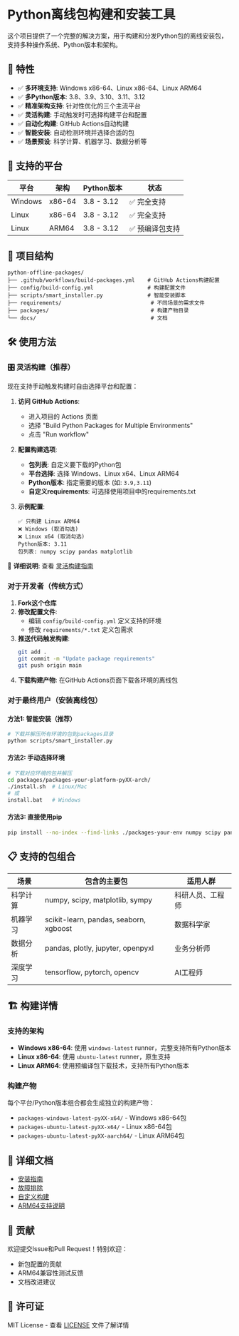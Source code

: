 # Python离线包构建和安装工具

这个项目提供了一个完整的解决方案，用于构建和分发Python包的离线安装包，支持多种操作系统、Python版本和架构。

## 🚀 特性

- ✅ **多环境支持**: Windows x86-64、Linux x86-64、Linux ARM64
- ✅ **多Python版本**: 3.8、3.9、3.10、3.11、3.12
- ✅ **精准架构支持**: 针对性优化的三个主流平台
- ✅ **灵活构建**: 手动触发时可选择构建平台和配置
- ✅ **自动化构建**: GitHub Actions自动构建
- ✅ **智能安装**: 自动检测环境并选择合适的包
- ✅ **场景预设**: 科学计算、机器学习、数据分析等

## 🎯 支持的平台

| 平台 | 架构 | Python版本 | 状态 |
|------|------|------------|------|
| Windows | x86-64 | 3.8 - 3.12 | ✅ 完全支持 |
| Linux | x86-64 | 3.8 - 3.12 | ✅ 完全支持 |
| Linux | ARM64 | 3.8 - 3.12 | ✅ 预编译包支持 |

## 📁 项目结构

```
python-offline-packages/
├── .github/workflows/build-packages.yml    # GitHub Actions构建配置
├── config/build-config.yml                 # 构建配置文件
├── scripts/smart_installer.py              # 智能安装脚本
├── requirements/                            # 不同场景的需求文件
├── packages/                                # 构建产物目录
└── docs/                                    # 文档
```

## 🛠️ 使用方法

### 🎛️ 灵活构建（推荐）

现在支持手动触发构建时自由选择平台和配置：

1. **访问 GitHub Actions**:
   - 进入项目的 Actions 页面
   - 选择 "Build Python Packages for Multiple Environments"
   - 点击 "Run workflow"

2. **配置构建选项**:
   - **包列表**: 自定义要下载的Python包
   - **平台选择**: 选择 Windows、Linux x64、Linux ARM64
   - **Python版本**: 指定需要的版本 (如: `3.9,3.11`)
   - **自定义requirements**: 可选择使用项目中的requirements.txt

3. **示例配置**:
   ```
   ✅ 只构建 Linux ARM64
   ❌ Windows (取消勾选)
   ❌ Linux x64 (取消勾选) 
   Python版本: 3.11
   包列表: numpy scipy pandas matplotlib
   ```

📖 **详细说明**: 查看 [灵活构建指南](docs/flexible-build-guide.md)

### 对于开发者（传统方式）

1. **Fork这个仓库**
2. **修改配置文件**:
   - 编辑 `config/build-config.yml` 定义支持的环境
   - 修改 `requirements/*.txt` 定义包需求
3. **推送代码触发构建**:
   ```bash
   git add .
   git commit -m "Update package requirements"
   git push origin main
   ```
4. **下载构建产物**: 在GitHub Actions页面下载各环境的离线包

### 对于最终用户（安装离线包）

#### 方法1: 智能安装（推荐）
```bash
# 下载并解压所有环境的包到packages目录
python scripts/smart_installer.py
```

#### 方法2: 手动选择环境
```bash
# 下载对应环境的包并解压
cd packages/packages-your-platform-pyXX-arch/
./install.sh  # Linux/Mac
# 或
install.bat   # Windows
```

#### 方法3: 直接使用pip
```bash
pip install --no-index --find-links ./packages-your-env numpy scipy pandas
```

## 📋 支持的包组合

| 场景 | 包含的主要包 | 适用人群 |
|------|-------------|----------|
| 科学计算 | numpy, scipy, matplotlib, sympy | 科研人员、工程师 |
| 机器学习 | scikit-learn, pandas, seaborn, xgboost | 数据科学家 |
| 数据分析 | pandas, plotly, jupyter, openpyxl | 业务分析师 |
| 深度学习 | tensorflow, pytorch, opencv | AI工程师 |

## 🏗️ 构建详情

### 支持的架构
- **Windows x86-64**: 使用 `windows-latest` runner，完整支持所有Python版本
- **Linux x86-64**: 使用 `ubuntu-latest` runner，原生支持
- **Linux ARM64**: 使用预编译包下载技术，支持所有Python版本

### 构建产物
每个平台/Python版本组合都会生成独立的构建产物：
- `packages-windows-latest-pyXX-x64/` - Windows x86-64包
- `packages-ubuntu-latest-pyXX-x64/` - Linux x86-64包
- `packages-ubuntu-latest-pyXX-aarch64/` - Linux ARM64包

## 📖 详细文档

- [安装指南](docs/installation-guide.md)
- [故障排除](docs/troubleshooting.md)
- [自定义构建](docs/custom-build.md)
- [ARM64支持说明](docs/arm64-support.md)

## 🤝 贡献

欢迎提交Issue和Pull Request！特别欢迎：
- 新包配置的贡献
- ARM64兼容性测试反馈
- 文档改进建议

## 📄 许可证

MIT License - 查看 [LICENSE](LICENSE) 文件了解详情